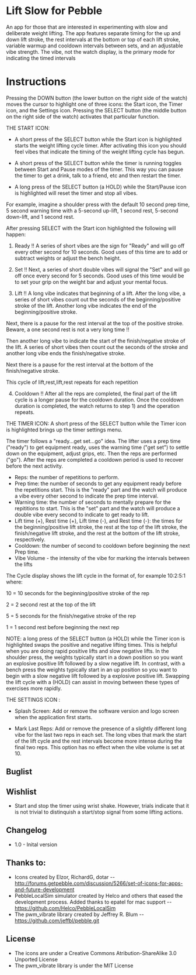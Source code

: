 
Lift Slow for Pebble
====================

An app for those that are interested in experimenting with slow and deliberate weight lifting. The app features separate timing for the up and down lift stroke, the rest intervals at the bottom or top of each lift stroke, variable warmup and cooldown intervals between sets, and an adjustable vibe strength. The vibe, not the watch display, is the primary mode for indicating the timed intervals

Instructions
============

Pressing the DOWN button (the lower button on the right side of the watch) moves the cursor to highlight one of three icons: the Start icon, the Timer icon, and the Settings icon. Pressing the SELECT button (the middle button on the right side of the watch) activates that particular function.

THE START ICON:

+ A short press of the SELECT button while the Start icon is highlighted starts the weight lifting cycle timer. After activating this icon you should feel vibes that indicate the timing of the weight lifting cycle has begun. 

+ A short press of the SELECT button while the timer is running toggles between Start and Pause modes of the timer. This way you can pause the timer to get a drink, talk to a friend, etc and then restart the timer.

+ A long press of the SELECT button (a HOLD) while the Start/Pause icon is highlighted will reset the timer and stop all vibes.

For example, imagine a shoulder press with the default 10 second prep time, 5 second warning time with a 5-second up-lift, 1 second rest, 5-second down-lift, and 1 second rest. 

After pressing SELECT with the Start icon highlighted the following will happen:

1) Ready !!
A series of short vibes are the sign for "Ready" and will go off every other second for 10 seconds. Good uses of this time are to add or subtract weights or adjust the bench height.

2) Set !!
Next, a series of short double vibes will signal the "Set" and will go off once every second for 5 seconds.  Good uses of this time would be to set your grip on the weight bar and adjust your mental focus.

3) Lift !!
A long vibe indicates that beginning of a lift. After the long vibe, a series of short vibes count out the seconds of the beginning/positive stroke of the lift. Another long vibe indicates the end of the beginning/positive stroke.  

Next, there is a pause for the rest interval at the top of the positive stroke. Beware, a one second rest is not a very long time !!

Then another long vibe to indicate the start of the finish/negative stroke of the lift.  A series of short vibes then count out the seconds of the stroke and another long vibe ends the finish/negative stroke.

Next there is a pause for the rest interval at the bottom of the finish/negative stroke.

This cycle of lift,rest,lift,rest repeats for each repetition

4) Cooldown !!
After all the reps are completed, the final part of the lift cycle is a longer pause for the cooldown duration. Once the cooldown duration is completed, the watch returns to step 1) and the operation repeats.

THE TIMER ICON:
A short press of the SELECT button while the Timer icon is highlighted brings up the timer settings menu.

The timer follows a "ready...get set...go" idea.  The lifter uses a prep time ("ready") to get equipment ready, uses the warning time ("get set") to settle down on the equipment, adjust grips, etc.  Then the reps are performed  ("go").  After the reps are completed a cooldown period is used to recover before the next activity. 

+ Reps: the number of repetitions to perform. 
+ Prep time: the number of seconds to get any equipment ready before the repetitions start. This is the "ready" part and the watch will produce a vibe every other second to indicate the prep time interval.
+ Warning time: the number of seconds to mentally prepare for the repititions to start. This is the "set" part and the watch will produce a double vibe every second to indicate to get ready to lift.
+ Lift time (+), Rest time (+), Lift time (-), and Rest time (-): the times for the beginning/positive lift stroke, the rest at the top of the lift stroke, the finish/negative lift stroke, and the rest at the bottom of the lift stroke, respectively.
+ Cooldown: the number of second to cooldown before beginning the next Prep time. 
+ Vibe Volume - the intensity of the vibe for marking the intervals between the lifts

The Cycle display shows the lift cycle in the format of, for example 10:2:5:1 where:

 10 = 10 seconds for the beginning/positive stroke of the rep
 
  2 = 2 second rest at the top of the lift
  
  5 = 5 seconds for the finish/negative stroke of the rep
  
  1 = 1 second rest before beginning the next rep

NOTE: a long press of the SELECT button (a HOLD) while the Timer icon is highlighted swaps the positive and negative lifting times.  This is helpful when you are doing rapid positive lifts and slow negative lifts. In the shoulder press, the weights typically start in a down position so you want an explosive positive lift followed by a slow negative lift. In contrast, with a bench press the weights typically start in an up position so you want to begin with a slow negative lift followed by a explosive positive lift.  Swapping the lift cycle with a (HOLD) can assist in moving between these types of exercises more rapidly.

THE SETTINGS ICON :

+ Splash Screen: Add or remove the software version and logo screen when the application first starts.

+ Mark Last Reps: Add or remove the presence of a slightly different long vibe for the last two reps in each set. The long vibes that mark the start of the lift cycle and the rest intervals become more intense during the final two reps.  This option has no effect when the vibe volume is set at 10.


## Buglist

## Wishlist
+ Start and stop the timer using wrist shake. However, trials indicate that it is not trivial to distinquish a start/stop signal from some lifting actions.

## Changelog
+ 1.0 - Inital version

## Thanks to:
+ Icons created by Elzor, RichardG, dotar -- http://forums.getpebble.com/discussion/5266/set-of-icons-for-apps-and-future-development
+ PebbleLocalSim simulator created by Helco and others that eased the development process. Added thanks to epatel for mac support -- https://github.com/Helco/PebbleLocalSim
+ The pwm_vibrate library created by Jeffrey R. Blum -- https://github.com/jeffbl/pebble.git
 

## License
+ The icons are under a Creative Commons Atribution-ShareAlike 3.0 Unported License
+ The pwm_vibrate library is under the MIT License 
